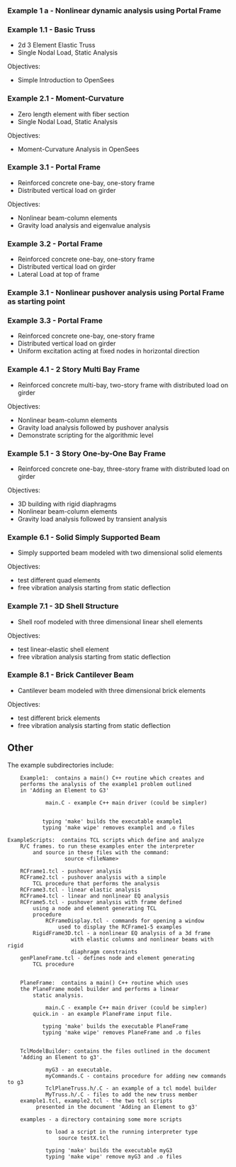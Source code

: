 
### Example 1 a -  Nonlinear dynamic analysis using Portal Frame 

### Example 1.1 - Basic Truss 

- 2d 3 Element Elastic Truss
- Single Nodal Load, Static Analysis

Objectives:
- Simple Introduction to OpenSees


### Example 2.1 - Moment-Curvature 

- Zero length element with fiber section
- Single Nodal Load, Static Analysis

Objectives:
- Moment-Curvature Analysis in OpenSees


### Example 3.1 - Portal Frame 

- Reinforced concrete one-bay, one-story frame
- Distributed vertical load on girder


Objectives:
- Nonlinear beam-column elements
- Gravity load analysis and eigenvalue analysis



### Example 3.2 - Portal Frame 

- Reinforced concrete one-bay, one-story frame
- Distributed vertical load on girder
- Lateral Load at top of frame


### Example 3.1 -  Nonlinear pushover analysis using Portal Frame  as starting point


### Example 3.3 - Portal Frame 

- Reinforced concrete one-bay, one-story frame
- Distributed vertical load on girder
- Uniform excitation acting at fixed nodes in horizontal direction




### Example 4.1 - 2 Story Multi Bay Frame 

- Reinforced concrete multi-bay, two-story frame with distributed load on girder

Objectives:
- Nonlinear beam-column elements
- Gravity load analysis followed by pushover analysis
- Demonstrate scripting for the algorithmic level


### Example 5.1 - 3 Story One-by-One Bay Frame 

- Reinforced concrete one-bay, three-story frame with distributed load on girder

Objectives:
- 3D building with rigid diaphragms
- Nonlinear beam-column elements
- Gravity load analysis followed by transient analysis


### Example 6.1 - Solid Simply Supported Beam 

- Simply supported beam modeled with two dimensional solid elements

Objectives:
- test different quad elements
- free vibration analysis starting from static deflection


### Example 7.1 - 3D Shell Structure 

- Shell roof modeled with three dimensional linear shell elements

Objectives:

- test linear-elastic shell element
- free vibration analysis starting from static deflection


### Example 8.1 - Brick Cantilever Beam

- Cantilever beam modeled with three dimensional brick elements
  
Objectives:
-  test different brick elements
-  free vibration analysis starting from static deflection


## Other

The example subdirectories include:

        Example1:  contains a main() C++ routine which creates and
	    performs the analysis of the example1 problem outlined
	    in 'Adding an Element to G3'

                main.C - example C++ main driver (could be simpler)


               typing 'make' builds the executable example1
               typing 'make wipe' removes example1 and .o files

	ExampleScripts:  contains TCL scripts which define and analyze
	    R/C frames. to run these examples enter the interpreter
            and source in these files with the command:
		              source <fileName>

		RCFrame1.tcl - pushover analysis
		RCFrame2.tcl - pushover analysis with a simple
			TCL procedure that performs the analysis
		RCFrame3.tcl - linear elastic analysis
		RCFrame4.tcl - linear and nonlinear EQ analysis
		RCFrame5.tcl - pushover analysis with frame defined
			using a node and element generating TCL
			procedure
                RCFrameDisplay.tcl - commands for opening a window
	                used to display the RCFrame1-5 examples
	        RigidFrame3D.tcl - a nonlinear EQ analysis of a 3d frame
                        with elastic columns and nonlinear beams with rigid
                        diaphragm constraints
		genPlaneFrame.tcl - defines node and element generating
			TCL procedure


        PlaneFrame:  contains a main() C++ routine which uses
		the PlaneFrame model builder and performs a linear
	        static analysis.

                main.C - example C++ main driver (could be simpler)
	        quick.in - an example PlaneFrame input file.

               typing 'make' builds the executable PlaneFrame
               typing 'make wipe' removes PlaneFrame and .o files


        TclModelBuilder: contains the files outlined in the document
		'Adding an Element to g3'.

                myG3 - an executable.
                myCommands.C - contains procedure for adding new commands to g3
                TclPlaneTruss.h/.C - an example of a tcl model builder
                MyTruss.h/.C - files to add the new truss member
		example1.tcl, example2.tcl - the two tcl scripts
		     presented in the document 'Adding an Element to g3'

		examples - a directory containing some more scripts

                to load a script in the running interpreter type
                    source testX.tcl

                typing 'make' builds the executable myG3
                typing 'make wipe' remove myG3 and .o files


